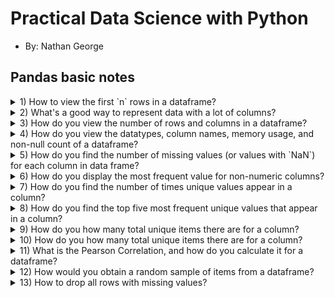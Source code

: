 # Practical Data Science with Python

- By: Nathan George


## Pandas basic notes

<details><summary>1) How to view the first `n` rows in a dataframe?</summary>

- `.head(n)`
</details>

<details><summary>2) What's a good way to represent data with a lot of columns?</summary>

- switch columns with rows, using transpose
- ex: `sql_df.head().T`
</details>

<details><summary>3) How do you view the number of rows and columns in a dataframe?</summary>

- `print(<df>.shape)`
</details>

<details><summary>4) How do you view the datatypes, column names, memory usage, and non-null count of a dataframe?</summary>

- `<df>.info()`
</details>

<details><summary>5) How do you find the number of missing values (or values with `NaN`) for each column in data frame?</summary>

- `<df>.isna().sum()`
</details>

<details><summary>6) How do you display the most frequent value for non-numeric columns?</summary>

- `<df>[<column>].mode()`
- Ex: `itunes_df['Genre'].mode()`
</details>

<details><summary>7) How do you find the number of times unique values appear in a column?</summary>

- `<df>[<column>].value_counts()`
- Ex: `itunes_df['Genre'].value_counts()`
</details>

<details><summary>8) How do you find the top five most frequent unique values that appear in a column?</summary>

- `<df>[<column>].value_counts()[:5]`
- Ex: `itunes_df['Genre'].value_counts()[:5]`
</details>

<details><summary>9) How do you how many total unique items there are for a column?</summary>

- `<df>[<column>].unique().shape`
- Ex: `itunes_df['Genre'].unique().shape`
</details>

<details><summary>10) How do you how many total unique items there are for a column?</summary>

- `<df>[<column>].unique().shape`
- Ex: `itunes_df['Genre'].unique().shape`
</details>

<details><summary>11) What is the Pearson Correlation, and how do you calculate it for a dataframe?</summary>

- Measures how linearly correlated two datasets are
  - -1 (inverse correlation), to 0 (no correlation), to +1 (perfect linear correlation)
  - `<df>.corr()`
</details>

<details><summary>12) How would you obtain a random sample of items from a dataframe?</summary>

- `<df>.sample()`
- ex: `itunes_df[itunes_df['Composer'].isna()].sample(5, random_state=42).head()`
  - `random_state=42` seed so that we can replicate the random generation again
</details>

<details><summary>13) How to drop all rows with missing values?</summary>

- `<dataframe>.dropna(inplace=True)`
- Ex: `itunes_df.dropna(inplace=True)`
</details>

